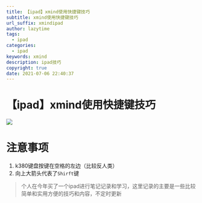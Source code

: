 ```yaml
---
title: 【ipad】xmind使用快捷键技巧
subtitle: xmind使用快捷键技巧
url_suffix: xmindipad
author: lazytime
tags:
  - ipad
categories:
  - ipad
keywords: xmind
description: ipad技巧
copyright: true
date: 2021-07-06 22:40:37
---
```


# 【ipad】xmind使用快捷键技巧
![](https://gitee.com/lazyTimes/imageReposity/raw/master/img/20210519142029.png)

# 注意事项
1. k380键盘按键在空格的左边（比较反人类）
2. 向上大箭头代表了`Shirft`键

> 个人在今年买了一个ipad进行笔记记录和学习，这里记录的主要是一些比较简单和实用方便的技巧和内容，不定时更新
